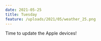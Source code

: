 ```yaml
---
date: 2021-05-25
title: Tuesday
feature: /uploads/2021/05/weather_25.png
---
```


Time to update the Apple devices!
